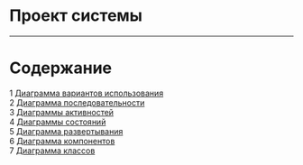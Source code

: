# Проект системы
---

# Содержание
1 [Диаграмма вариантов использования](UseCase/README.md)  
2 [Диаграмма последовательности](SequenceDiagrams/README.md)  
3 [Диаграммы активностей](ActivityDiagrams/README.md)  
4 [Диаграммы состояний](StateDiagrams/README.md)  
5 [Диаграмма развертывания](Deployment/README.md)  
6 [Диаграмма компонентов](ComponentsDiagram/README.md)  
7 [Диаграмма классов](ClassDiagram/README.md)   
    